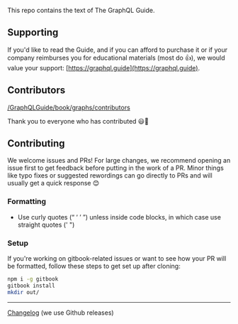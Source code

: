 This repo contains the text of The GraphQL Guide. 

## Supporting 

If you'd like to read the Guide, and if you can afford to purchase it or if your company reimburses you for educational materials (most do 👍), we would value your support: [https://graphql.guide](https://graphql.guide).

## Contributors

[/GraphQLGuide/book/graphs/contributors](https://github.com/GraphQLGuide/book/graphs/contributors)

Thank you to everyone who has contributed 😃🙌

## Contributing

We welcome issues and PRs! For large changes, we recommend opening an issue first to get feedback before putting in the work of a PR. Minor things like typo fixes or suggested rewordings can go directly to PRs and will usually get a quick response 😊

### Formatting

- Use curly quotes (“ ‘ ’ ”) unless inside code blocks, in which case use straight quotes (' ")

### Setup

If you're working on gitbook-related issues or want to see how your PR will be formatted, follow these steps to get set up after cloning:

```sh
npm i -g gitbook
gitbook install
mkdir out/
```

---

[Changelog](https://github.com/GraphQLGuide/book/releases) (we use Github releases)